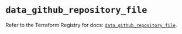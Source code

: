 # `data_github_repository_file`

Refer to the Terraform Registry for docs: [`data_github_repository_file`](https://registry.terraform.io/providers/integrations/github/6.7.5/docs/data-sources/repository_file).
